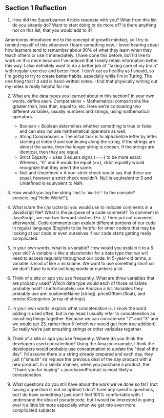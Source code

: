 ## Section 1 Reflection

1. How did the SuperLearner Article resonate with you? What from this list do you already do? Want to start doing or do more of? Is there anything not on this list, that you would add to it?

Americorps introduced me to the concept of growth mindset, so I try to remind myself of this whenever I learn something new. I loved hearing about how learners tend to remember about 90% of what they learn when they teach others or use it immediately. I have done this before, but I'd like to work on this more because I've noticed that I really retain information better this way. I also definitely want to do a better job of "taking care of my brain" with regular exercise and better food. I don't eat as healthy as I should, so I'm going to try to create better habits, especially while I'm in Turing. The one thing that I'd add is hand-written notes. I find that physically writing out my notes is really helpful for me.

2. What are the data types you learned about in this section? In your own words, define each.
Comparisions = Mathematical comparisons like greater than, less than, equal to, etc. Here we're comparing two different variables, usually numbers and strings, using mathematical operators.
    - Boolean = Boolean determines whether something is true or false and can also include mathematical operators as well.
    - String Comparisons = The initial task is to alphabetize letter by letter starting at index 0 and continuing along the string. If the strings are almost the same, then the longer string is chosen. If the strings are identical, then they are equal.
    - Strict Equality = uses 3 equals signs (===) to be more exact. Whereas, "6" and 6 would be equal (==), strict equality would recognize that they aren't the same.
    - Null and Undefined = A non-strict check would say that these are equal, however a strict check wouldn't. Null is equivalent to 0 and Undefined is equivalent to NaN.

3. How would you log the string `"Hello World!"` to the console?
console.log("Hello World!");

4. What is/are the character(s) you would use to indicate comments in a JavaScript file? What is the purpose of a code comment?
To comment in JavaScript, we use two forward slashes (Ex: // Then put out comment afterwards). Code comments can explain different portions of our code in regular language (English) to be helpful for other coders that may be looking at our code or even ourselves if our code starts getting really complicated.

5. In your own words, what is a variable? How would you explain it to a 5 year old?
A variable is like a placeholder for a data type that we will need to access regularly throughout our code. In 5-year-old terms, a variable is kind of like a nickname. We want to use something short so we don't have to write out long words or numbers a lot.

6. Think of a site or app you use frequently. What are three variables that are probably used? Which data type would each of those variables probably hold?
I (unfortunately) use Amazon a lot. Variables they probably use are: customerName (string), priceOfItem (float), and productCategories (array of strings).

7. In your own words, explain what concatenation is.
I know the word adding is used often, but in my head I usually refer to concatenation as smushing things together. Because we can concatenate "2" and "3" and we would get 23, rather than 5 (which we would get from true addition). So really we're just smushing strings or other variables together.

8. Think of a site or app you use frequently. Where do you think the developers used concatention?
Using the Amazon example, I think the developers would probably use concatenation to update the "deal of the day". I'd assume there is a string already prepared and each day, they just ()"smush" in) replace the previous deal of the day product with a new product. In a similar manner, when you purchase a product, the "Thank you for buying" + purchasedProduct is most likely a concatenation.

9. What questions do you still have about the work we've done so far? (not having a question is not an option)
I don't have any specific questions, but I do have something I just don't feel 100% comfortable with. I understand the idea of pseudocode, but I would be interested in going over it a little bit more especially when we get into even more complicated subjects. 
